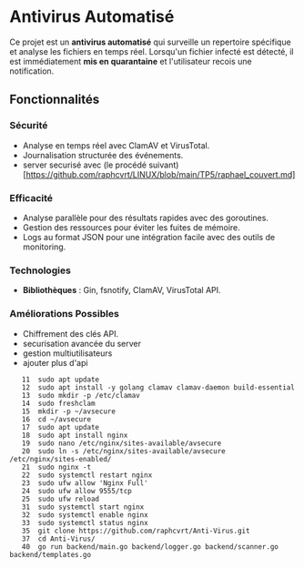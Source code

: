 # Antivirus Automatisé

Ce projet est un **antivirus automatisé** qui surveille un repertoire spécifique et analyse les fichiers en temps réel. Lorsqu'un fichier infecté est détecté, il est immédiatement **mis en quarantaine** et l'utilisateur recois une notification.

## Fonctionnalités

### Sécurité

- Analyse en temps réel avec ClamAV et VirusTotal.
- Journalisation structurée des événements.
- server securisé avec (le procédé suivant)[https://github.com/raphcvrt/LINUX/blob/main/TP5/raphael_couvert.md]

### Efficacité

- Analyse parallèle pour des résultats rapides avec des goroutines.
- Gestion des ressources pour éviter les fuites de mémoire.
- Logs au format JSON pour une intégration facile avec des outils de monitoring.

### Technologies

- **Bibliothèques** : Gin, fsnotify, ClamAV, VirusTotal API.

### Améliorations Possibles

- Chiffrement des clés API.
- securisation avancée du server
- gestion multiutilisateurs
- ajouter plus d'api

```
   11  sudo apt update
   12  sudo apt install -y golang clamav clamav-daemon build-essential
   13  sudo mkdir -p /etc/clamav
   14  sudo freshclam
   15  mkdir -p ~/avsecure
   16  cd ~/avsecure
   17  sudo apt update
   18  sudo apt install nginx
   19  sudo nano /etc/nginx/sites-available/avsecure
   20  sudo ln -s /etc/nginx/sites-available/avsecure /etc/nginx/sites-enabled/
   21  sudo nginx -t
   22  sudo systemctl restart nginx
   23  sudo ufw allow 'Nginx Full'
   24  sudo ufw allow 9555/tcp
   25  sudo ufw reload
   31  sudo systemctl start nginx
   32  sudo systemctl enable nginx
   33  sudo systemctl status nginx
   35  git clone https://github.com/raphcvrt/Anti-Virus.git
   37  cd Anti-Virus/
   40  go run backend/main.go backend/logger.go backend/scanner.go backend/templates.go 
```